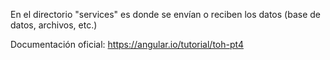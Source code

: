 En el directorio "services" es donde se envían o reciben los datos (base de datos, archivos, etc.)

Documentación oficial: https://angular.io/tutorial/toh-pt4